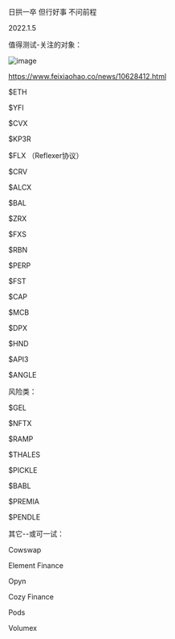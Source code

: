 日拱一卒
但行好事
不问前程

2022.1.5

值得测试-关注的对象：

![image](https://user-images.githubusercontent.com/21170800/148210597-da658ec6-6cd3-40a8-aa8d-ed309e33c58e.png)


https://www.feixiaohao.co/news/10628412.html 

$ETH

$YFI

$CVX

$KP3R

$FLX （Reflexer协议）

$CRV

$ALCX

$BAL

$ZRX

$FXS

$RBN

$PERP

$FST

$CAP

$MCB

$DPX

$HND

$API3

$ANGLE

风险类：

$GEL

$NFTX

$RAMP

$THALES

$PICKLE

$BABL

$PREMIA

$PENDLE

其它--或可一试：

Cowswap

Element Finance

Opyn

Cozy Finance

Pods

Volumex
